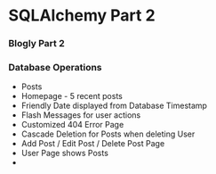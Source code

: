 # SQLAlchemy Part 2
### Blogly Part 2

### Database Operations
+ Posts
+ Homepage - 5 recent posts
+ Friendly Date displayed from Database Timestamp
+ Flash Messages for user actions
+ Customized 404 Error Page
+ Cascade Deletion for Posts when deleting User
+ Add Post / Edit Post / Delete Post Page
+ User Page shows Posts
+ 
